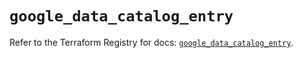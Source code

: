 # `google_data_catalog_entry`

Refer to the Terraform Registry for docs: [`google_data_catalog_entry`](https://registry.terraform.io/providers/hashicorp/google/6.32.0/docs/resources/data_catalog_entry).
